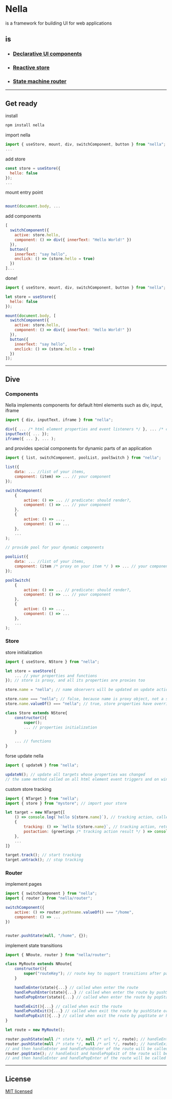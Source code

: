 # Nella

is a framework for building UI for web applications

## is

- ### [Declarative UI components](#Components)
- ### [Reactive store](#Store)
- ### [State machine router](#Router)

---

## Get ready

install

```sh
npm install nella
```

import nella

```js
import { useStore, mount, div, switchComponent, button } from "nella";
...
```

add store

```js
const store = useStore({
  hello: false
});
...
```

mount entry point

```js

mount(document.body, ...
```

add components

```js
[
  switchComponent({
    active: store.hello,
    component: () => div({ innerText: "Hello World!" })
  }),
  button({
    innerText: "say hello",
    onclick: () => (store.hello = true)
  })
]...
```

done!

```js
import { useStore, mount, div, switchComponent, button } from "nella";

let store = useStore({
  hello: false
});

mount(document.body, [
  switchComponent({
    active: store.hello,
    component: () => div({ innerText: "Hello World!" })
  }),
  button({
    innerText: "say hello",
    onclick: () => (store.hello = true)
  })
]);
```

---

## Dive

### Components

Nella implements components for default html elements such as div, input, iframe

```js
import { div, inputText, iframe } from "nella";

div({ ... /* html element properties and event listeners */ }, ... /* child components */);
inputText({ ... });
iframe({ ... }, ... );
```

and provides special components for dynamic parts of an application

```js
import { list, switchComponent, poolList, poolSwitch } from "nella";

list({
    data: ... //list of your items,
    component: (item) => ... // your component
});

switchComponent(
    {
        active: () => ... // predicate: should render?,
        component: () => ... // your component
    },
    {
        active: () => ...,
        component: () => ...
    },
    ...
);

// provide pool for your dynamic components

poolList({
    data: ... //list of your items,
    component: (item /* proxy on your item */ ) => ... // your component
});

poolSwitch(
    {
        active: () => ... // predicate: should render?,
        component: () => ... // your component
    },
    {
        active: () => ...,
        component: () => ...
    },
    ...
);
```

### Store
store initialization
```js
import { useStore, NStore } from "nella";

let store = useStore({
    ... // your properties and functions
}); // store is proxy, and all its properties are proxies too

store.name = "nella"; // name observers will be updated on update action

store.name === "nella"; // false, because name is proxy object, not a string
store.name.valueOf() === "nella"; // true, store properties have overridden valueOf and toString methods to get their original values

class Store extends NStore{
    constructor(){
        super();
        ... // properties initialization
    }

    ... // functions
}

```
forse update nella
```js
import { updateN } from "nella";

updateN(); // update all targets whose properties was changed
// the same method called on all html element event triggers and on window popstate
```
custom store tracking
```js
import { NTarget } from "nella";
import { store } from "mystore"; // import your store

let target = new NTarget{[
    () => console.log(`hello ${store.name}`), // tracking action, called as store name has been changed
    {
        tracking: () => `hello ${store.name}`, // tracking action, returns some result
        postaction: (greetings /* tracking action result */ ) => console.log(greetings) // untracking action, called after tracking action
    },
    ...
]}

target.track(); // start tracking
target.untrack(); // stop tracking
```
### Router
implement pages
```js
import { switchComponent } from "nella";
import { router } from "nella/router";

switchComponent({
    active: () => router.pathname.valueOf() === "/home",
    component: () => ...
})


router.pushState(null, "/home", {});
```
implement state transitions
```js
import { NRoute, router } from "nella/router";

class MyRoute extends NRoute{
    constructor(){
        super("routeKey"); // route key to support transitions after page reloading
    }

    handleEnter(state){...} // called when enter the route
    handlePushEnter(state){...} // called when enter the route by pushState or history forwarding
    handlePopEnter(state){...} // called when enter the route by popState or history back

    handleExit(){...} // called when exit the route
    handlePushExit(){...} // called when exit the route by pushState or history forwarding
    handlePopExit(){...} // called when exit the route by popState or history back
}

let route = new MyRoute();

router.pushState(null /* state */, null /* url */, route); // handleEnter and handlePushEnter of the route will be called
router.pushState(null /* state */, null /* url */, route); // handleExit and handlePushExit of the route will be called
// and then handleEnter and handlePushEnter of the route will be called
router.popState(); // handleExit and handlePopExit of the route will be called
// and then handleEnter and handlePopEnter of the route will be called
```
---

## License

[MIT licensed](./license)
